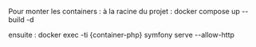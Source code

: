 Pour monter les containers : 
à la racine du projet : 
docker compose up --build -d 

ensuite : 
docker exec -ti {container-php} symfony serve --allow-http
